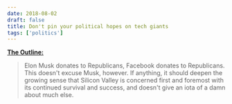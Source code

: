 ```yaml
---
date: 2018-08-02
draft: false
title: Don't pin your political hopes on tech giants
tags: ['politics']
---
```


**[The Outline:](https://theoutline.com/post/5408/facebook-donates-money-to-republicans-fyi)**

> Elon Musk donates to Republicans, Facebook donates to Republicans. This doesn't excuse Musk, however. If anything, it should deepen the growing sense that Silicon Valley is concerned first and foremost with its continued survival and success, and doesn't give an iota of a damn about much else.<!-- excerpt -->

